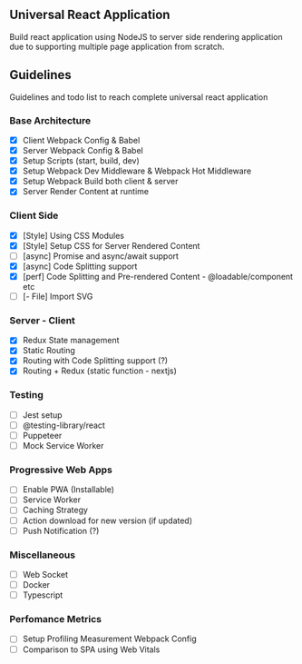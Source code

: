 ## Universal React Application

Build react application using NodeJS to server side rendering application due to supporting multiple page application from scratch.

## Guidelines

Guidelines and todo list to reach complete universal react application

### Base Architecture

- [x] Client Webpack Config & Babel
- [x] Server Webpack Config & Babel
- [x] Setup Scripts (start, build, dev)
- [x] Setup Webpack Dev Middleware & Webpack Hot Middleware
- [x] Setup Webpack Build both client & server
- [x] Server Render Content at runtime

### Client Side

- [x] [Style] Using CSS Modules
- [x] [Style] Setup CSS for Server Rendered Content
- [ ] [async] Promise and async/await support
- [x] [async] Code Splitting support
- [x] [perf] Code Splitting and Pre-rendered Content - @loadable/component etc
- [ ] [- File] Import SVG

### Server - Client

- [x] Redux State management
- [x] Static Routing
- [x] Routing with Code Splitting support (?)
- [x] Routing + Redux (static function - nextjs)

### Testing

- [ ] Jest setup
- [ ] @testing-library/react
- [ ] Puppeteer
- [ ] Mock Service Worker

### Progressive Web Apps

- [ ] Enable PWA (Installable)
- [ ] Service Worker
- [ ] Caching Strategy
- [ ] Action download for new version (if updated)
- [ ] Push Notification (?)

### Miscellaneous

- [ ] Web Socket
- [ ] Docker
- [ ] Typescript

### Perfomance Metrics

- [ ] Setup Profiling Measurement Webpack Config
- [ ] Comparison to SPA using Web Vitals
